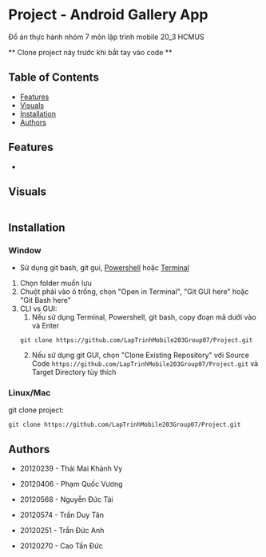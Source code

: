 # Project - Android Gallery App
Đồ án thực hành nhóm 7 môn lập trình mobile 20_3 HCMUS

** Clone project này trước khi bắt tay vào code **

## Table of Contents
- [Features](#features)
- [Visuals](#visuals)
- [Installation](#installation)
- [Authors](#authors)

## Features
- 

## Visuals

![]() 

## Installation

### Window
- Sử dụng git bash, git gui, [Powershell](https://learn.microsoft.com/en-us/powershell/scripting/install/installing-powershell-on-windows?view=powershell-7.2) hoặc [Terminal](https://learn.microsoft.com/en-us/windows/terminal/install) 
1. Chọn folder muốn lưu
2. Chuột phải vào ô trống, chọn "Open in Terminal", "Git GUI here" hoặc "Git Bash here"
3. CLI vs GUI:
    1. Nếu sử dụng Terminal, Powershell, git bash, copy đoạn mã dưới vào và Enter
    ```
    git clone https://github.com/LapTrinhMobile203Group07/Project.git
    ```
    2. Nếu sử dụng git GUI, chọn "Clone Existing Repository" với Source Code `https://github.com/LapTrinhMobile203Group07/Project.git` và Target Directory tùy thích

### Linux/Mac
git clone project: 
```
git clone https://github.com/LapTrinhMobile203Group07/Project.git
```

## Authors
- 20120239 - Thái Mai Khánh Vy
- 20120406 - Phạm Quốc Vương
- 20120568 - Nguyễn Đức Tài
- 20120574 - Trần Duy Tân
- 20120251 - Trần Đức Anh

- 20120270 - Cao Tấn Đức
